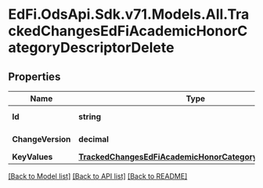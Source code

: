 # EdFi.OdsApi.Sdk.v71.Models.All.TrackedChangesEdFiAcademicHonorCategoryDescriptorDelete

## Properties

Name | Type | Description | Notes
------------ | ------------- | ------------- | -------------
**Id** | **string** | Resource identifier | [optional] 
**ChangeVersion** | **decimal** | Change version | [optional] 
**KeyValues** | [**TrackedChangesEdFiAcademicHonorCategoryDescriptorKey**](TrackedChangesEdFiAcademicHonorCategoryDescriptorKey.md) |  | [optional] 

[[Back to Model list]](../README.md#documentation-for-models) [[Back to API list]](../README.md#documentation-for-api-endpoints) [[Back to README]](../README.md)

